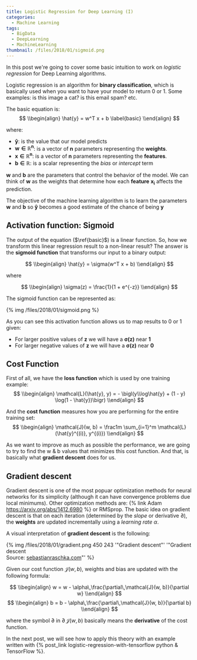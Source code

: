 ```yaml
---
title: Logistic Regression for Deep Learning (I)
categories:
  - Machine Learning
tags:
  - BigData
  - DeepLearning
  - MachineLearning
thumbnail: /files/2018/01/sigmoid.png
---
```


In this post we're going to cover some basic intuition to work on *logistic regression* for Deep Learning algorithms.

Logistic regression is an algorithm for **binary classification**, which is basically used when you want to have your model to return 0 or 1. Some examples: is this image a cat? is this email spam? etc.

The basic equation is:
$$
\\begin{align}
   \hat{y} = w^T x + b \label{basic}
\\end{align}
$$

where:
* $\mathbf{\hat{y}}$: is the value that our model predicts
* $\mathbf{w \in \mathbb{R}^n}$: is a vector of $\mathbf{n}$ parameters representing the **weights**.
* $\mathbf{x \in \mathbb{R}^n}$: is a vector of $\mathbf{n}$ parameters representing the **features**.
* $\mathbf{b \in \mathbb{R}}$: is a scalar representing the *bias* or *intercept* term

$\mathbf{w}$ and $\mathbf{b}$ are the parameters that control the behavior of the model. We can think of $\mathbf{w}$ as the weights that determine how each **feature** $\mathbf{x_i}$ affects the prediction.

The objective of the machine learning algorithm is to learn the parameters $\mathbf{w}$ and $\mathbf{b}$ so $\mathbf{\hat{y}}$ becomes a good estimate of the chance of being $\mathbf{y}$

## Activation function: Sigmoid
The output of the equation ($\ref{basic}$) is a linear function. So, how we transform this linear regression result to a non-linear result? The answer is the **sigmoid function** that transforms our input to a binary output:

$$
\\begin{align}
   \hat{y} = \sigma(w^T x + b) 
\\end{align}
$$

where 

$$
\\begin{align}
   \sigma(z)  = \frac{1}{1 + e^{-z}}
\\end{align}
$$

The sigmoid function can be represented as:

{% img /files/2018/01/sigmoid.png %}

As you can see this activation function allows us to map results to 0 or 1 given:
* For larger positive values of $\mathbf{z}$ we will have a $\mathbf{\sigma(z)}$ near **1**
* For larger negative values of $\mathbf{z}$ we will have a $\mathbf{\sigma(z)}$ near **0** 

## Cost Function

First of all, we have the **loss function** which is used by one training example:
$$
\\begin{align}
  \mathcal{L}(\hat{y}, y) = - \bigl(y\\log\hat{y} + (1 - y) \log(1 - \hat{y})\bigr)
\\end{align}
$$

And the **cost function** measures how you are performing for the entire training set:
$$
\\begin{align}
  \mathcal{J}(w, b) = \frac1m \sum_{i=1}^m \mathcal{L}(\hat{y}^{(i)}, y^{(i)})
\\end{align}
$$

As we want to improve as much as possible the performance, we are going to try to find the w & b  values that minimizes this cost function. And that, is basically what **gradient descent** does for us.

## Gradient descent
Gradient descent is one of the most popuar optimization methods for neural networks for its simplicity (although it can have convergence problems due local minimums). Other optimization methods are: {% link Adam https://arxiv.org/abs/1412.6980  %} or RMSprop.
The basic idea on gradient descent is that on each iteration (determined by the *slope* or derivative $\partial$), the **weights** are updated incrementally using a *learning rate* $\alpha$.

A visual interpretation of **gradient descent** is the following:

{% img /files/2018/01/gradient.png 450 243 '"Gradient descent"' '"Gradient descent <br />Source: <a href=https://sebastianraschka.com/faq/docs/closed-form-vs-gd.html>sebastianraschka.com</a>"' %}

Given our cost function $\mathcal{J}(w, b)$, weights and bias are updated with the following formula:

$$
\\begin{align}
  w = w - \alpha\,\frac{\partial\,\mathcal{J}(w, b)}{\partial w}
\\end{align}
$$
$$
\\begin{align}
  b = b - \alpha\,\frac{\partial\,\mathcal{J}(w, b)}{\partial b}
\\end{align}
$$

where the symbol $\partial$ in $\partial\,\mathcal{J}(w, b)$ basically means the **derivative** of the cost function.

In the next post, we will see how to apply this theory with an example written with {% post_link logistic-regression-with-tensorflow python & TensorFlow %}.
